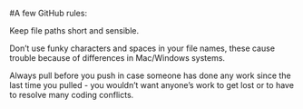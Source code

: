 
#A few GitHub rules:

Keep file paths short and sensible.

Don’t use funky characters and spaces in your file names, these cause trouble because of differences in Mac/Windows systems.

Always pull before you push in case someone has done any work since the last time you pulled - you wouldn’t want anyone’s work to get lost or to have to resolve many coding conflicts.
